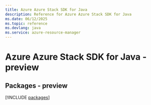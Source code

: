 ```yaml
---
title: Azure Azure Stack SDK for Java
description: Reference for Azure Azure Stack SDK for Java
ms.date: 06/12/2025
ms.topic: reference
ms.devlang: java
ms.service: azure-resource-manager
---
```

# Azure Azure Stack SDK for Java - preview
## Packages - preview
[!INCLUDE [packages](azure-stack-index.md)]